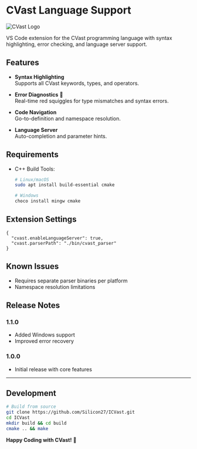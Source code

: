 # CVast Language Support 

![CVast Logo](images/logo.png) <!-- Add your logo here -->

VS Code extension for the CVast programming language with syntax highlighting, error checking, and language server support.

## Features

- **Syntax Highlighting**  
  Supports all CVast keywords, types, and operators.

- **Error Diagnostics** 🔴  
  Real-time red squiggles for type mismatches and syntax errors.

- **Code Navigation**  
  Go-to-definition and namespace resolution.

- **Language Server**  
  Auto-completion and parameter hints.

## Requirements

- C++ Build Tools:
  ```bash
  # Linux/macOS
  sudo apt install build-essential cmake
  
  # Windows
  choco install mingw cmake
  ```

## Extension Settings

```jsonc
{
  "cvast.enableLanguageServer": true,
  "cvast.parserPath": "./bin/cvast_parser"
}
```

## Known Issues

- Requires separate parser binaries per platform
- Namespace resolution limitations

## Release Notes

### 1.1.0
- Added Windows support
- Improved error recovery

### 1.0.0
- Initial release with core features

---

## Development

```bash
# Build from source
git clone https://github.com/Silicon27/ICVast.git
cd ICVast
mkdir build && cd build
cmake .. && make
```

**Happy Coding with CVast!** 🚀